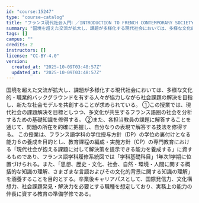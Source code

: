 ```yaml
---
id: "course:15247"
type: "course-catalog"
title: "フランス現代社会入門Ⅰ ／INTRODUCTION TO FRENCH CONTEMPORARY SOCIETY I"
summary: "国境を超えた交流が拡大し、課題が多様化する現代社会においては、多様な文化的・職業的バックグラウンドを有する人々が協力しながら社会課題の解決を目指し、新たな社会モデルを共創することが求められている。 ①この授業では、現代社会の課題解決を目標と…"
tags: []
campus: ""
credits: 2
instructors: []
license: "CC-BY-4.0"
version:
  created_at: "2025-10-09T03:48:57Z"
  updated_at: "2025-10-09T03:48:57Z"
---
```

国境を超えた交流が拡大し、課題が多様化する現代社会においては、多様な文化的・職業的バックグラウンドを有する人々が協力しながら社会課題の解決を目指し、新たな社会モデルを共創することが求められている。 ①この授業では、現代社会の課題解決を目標としつつ、多文化が共生するフランス語圏の社会を分析するための基礎知識を修得する。 ②また、各担当教員の課題に解答することを通じて、問題の所在を的確に把握し、自分なりの表現で解答する技法を修得する。 この授業は、フランス語学科の学位授与方針（DP）の学位の裏付けとなる能力６の養成を目的とし、教育課程の編成・実施方針（CP）の専門教育における「現代社会が抱える課題に対して解決策を提示できる能力を養成する」に資するものであり、フランス語学科履修系統図では「学科基礎科目」1年次1学期に位置づけられる。また、「思想、歴史・文化、社会、自然・環境・人間に関する概括的な知識の理解、さまざまな言語およびその文化的背景に関する知識の理解」を涵養することを目的とする。卒業後キャリアパスとして、国際発信力、文化構想力、社会課題発見・解決力を必要とする職種を想定しており、実務上の能力の伸長に資する教育の準備学修である。
